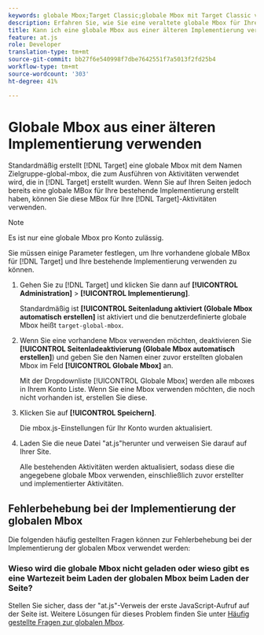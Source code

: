```yaml
---
keywords: globale Mbox;Target Classic;globale Mbox mit Target Classic verwenden
description: Erfahren Sie, wie Sie eine veraltete globale Mbox für Ihre Adobe Target-Aktivitäten verwenden können, wenn Sie bereits eine globale Mbox auf Ihren Seiten für Ihre älteren Implementierungen erstellt haben.
title: Kann ich eine globale Mbox aus einer älteren Implementierung verwenden?
feature: at.js
role: Developer
translation-type: tm+mt
source-git-commit: bb27f6e540998f7dbe7642551f7a5013f2fd25b4
workflow-type: tm+mt
source-wordcount: '303'
ht-degree: 41%

---
```



# Globale Mbox aus einer älteren Implementierung verwenden

Standardmäßig erstellt [!DNL Target] eine globale Mbox mit dem Namen Zielgruppe-global-mbox, die zum Ausführen von Aktivitäten verwendet wird, die in [!DNL Target] erstellt wurden. Wenn Sie auf Ihren Seiten jedoch bereits eine globale MBox für Ihre bestehende Implementierung erstellt haben, können Sie diese MBox für Ihre [!DNL Target]-Aktivitäten verwenden.

>[!NOTE]
>
>Es ist nur eine globale Mbox pro Konto zulässig.

Sie müssen einige Parameter festlegen, um Ihre vorhandene globale MBox für [!DNL Target] und Ihre bestehende Implementierung verwenden zu können.

1. Gehen Sie zu [!DNL Target] und klicken Sie dann auf **[!UICONTROL Administration]** > **[!UICONTROL Implementierung]**.

   Standardmäßig ist **[!UICONTROL Seitenladung aktiviert (Globale Mbox automatisch erstellen]** ist aktiviert und die benutzerdefinierte globale Mbox heißt `target-global-mbox`.

1. Wenn Sie eine vorhandene Mbox verwenden möchten, deaktivieren Sie **[!UICONTROL Seitenladeaktivierung (Globale Mbox automatisch erstellen]**) und geben Sie den Namen einer zuvor erstellten globalen Mbox im Feld **[!UICONTROL Globale Mbox]** an.

   Mit der Dropdownliste [!UICONTROL Globale Mbox] werden alle mboxes in Ihrem Konto Liste. Wenn Sie eine Mbox verwenden möchten, die noch nicht vorhanden ist, erstellen Sie diese.

1. Klicken Sie auf **[!UICONTROL Speichern]**.

   Die mbox.js-Einstellungen für Ihr Konto wurden aktualisiert.

1. Laden Sie die neue Datei &quot;at.js&quot;herunter und verweisen Sie darauf auf Ihrer Site.

   Alle bestehenden Aktivitäten werden aktualisiert, sodass diese die angegebene globale Mbox verwenden, einschließlich zuvor erstellter und implementierter Aktivitäten.

## Fehlerbehebung bei der Implementierung der globalen Mbox

Die folgenden häufig gestellten Fragen können zur Fehlerbehebung bei der Implementierung der globalen Mbox verwendet werden:

### Wieso wird die globale Mbox nicht geladen oder wieso gibt es eine Wartezeit beim Laden der globalen Mbox beim Laden der Seite?

Stellen Sie sicher, dass der &quot;at.js&quot;-Verweis der erste JavaScript-Aufruf auf der Seite ist. Weitere Lösungen für dieses Problem finden Sie unter [Häufig gestellte Fragen zur globalen Mbox](/help/c-implementing-target/c-implementing-target-for-client-side-web/c-target-atjs-faq/global-mbox-frequently-asked-questions.md).
